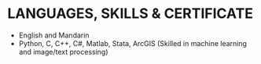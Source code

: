 # LANGUAGES, SKILLS & CERTIFICATE 

- English and Mandarin 
- Python, C, C++, C#, Matlab, Stata, ArcGIS (Skilled in machine learning and image/text processing)
